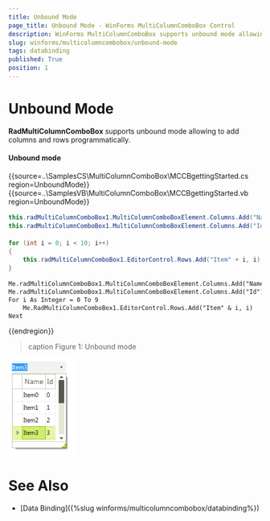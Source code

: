 ```yaml
---
title: Unbound Mode
page_title: Unbound Mode - WinForms MultiColumnComboBox Control
description: WinForms MultiColumnComboBox supports unbound mode allowing to add columns and rows programmatically.
slug: winforms/multicolumncombobox/unbound-mode
tags: databinding
published: True
position: 1 
---
```


# Unbound Mode

**RadMultiColumnComboBox** supports unbound mode allowing to add columns and rows programmatically.

#### Unbound mode

{{source=..\SamplesCS\MultiColumnComboBox\MCCBgettingStarted.cs region=UnboundMode}} 
{{source=..\SamplesVB\MultiColumnComboBox\MCCBgettingStarted.vb region=UnboundMode}} 

````C#
this.radMultiColumnComboBox1.MultiColumnComboBoxElement.Columns.Add("Name");
this.radMultiColumnComboBox1.MultiColumnComboBoxElement.Columns.Add("Id");
            
for (int i = 0; i < 10; i++)
{
    this.radMultiColumnComboBox1.EditorControl.Rows.Add("Item" + i, i);
}

````
````VB.NET
Me.radMultiColumnComboBox1.MultiColumnComboBoxElement.Columns.Add("Name")
Me.radMultiColumnComboBox1.MultiColumnComboBoxElement.Columns.Add("Id")
For i As Integer = 0 To 9
    Me.RadMultiColumnComboBox1.EditorControl.Rows.Add("Item" & i, i)
Next

````

{{endregion}} 

>caption Figure 1: Unbound mode

![multicolumncombobox-unbound-mode 001](images/multicolumncombobox-unbound-mode001.png)


# See Also

* [Data Binding]({%slug winforms/multicolumncombobox/databinding%})	